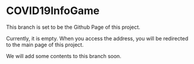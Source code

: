 # COVID19InfoGame

This branch is set to be the Github Page of this project. 

Currently, it is empty. When you access the address, you will be redirected to the main page of this project. 

We will add some contents to this branch soon. 